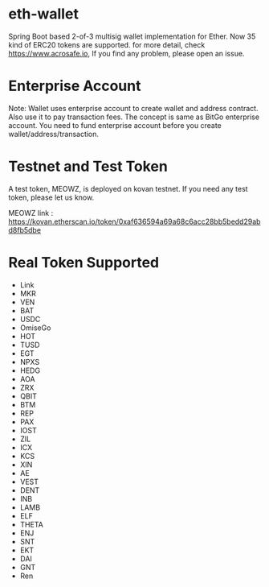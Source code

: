 # eth-wallet
Spring Boot based 2-of-3 multisig wallet implementation for Ether. Now 35 kind of ERC20 tokens are supported. for more detail, check https://www.acrosafe.io, If you find any problem, please open an issue.

# Enterprise Account
Note: Wallet uses enterprise account to create wallet and address contract. Also use it to pay transaction fees. The concept is same as BitGo enterprise account. You need to fund enterprise account before you create wallet/address/transaction.

# Testnet and Test Token
A test token, MEOWZ, is deployed on kovan testnet. If you need any test token, please let us know.

MEOWZ link : https://kovan.etherscan.io/token/0xaf636594a69a68c6acc28bb5bedd29abd8fb5dbe

# Real Token Supported
- Link
- MKR
- VEN
- BAT
- USDC
- OmiseGo
- HOT
- TUSD
- EGT
- NPXS
- HEDG
- AOA
- ZRX
- QBIT
- BTM
- REP
- PAX
- IOST
- ZIL
- ICX
- KCS
- XIN
- AE
- VEST
- DENT
- INB
- LAMB
- ELF
- THETA
- ENJ
- SNT
- EKT
- DAI
- GNT
- Ren
